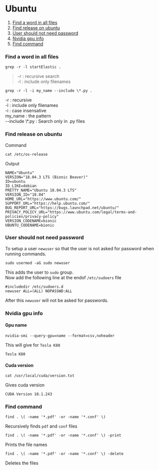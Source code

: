 # Ubuntu

1. [Find a word in all files](#find-a-word-in-all-files)
1. [Find release on ubuntu](#find-release-on-ubuntu)
1. [User should not need password](#user-should-not-need-password)
1. [Nvidia gpu info](#nvidia-gpu-info)
1. [Find command](#find-command)

### Find a word in all files
```
grep -r -l startElastic .
```
>-r : recursive search  
>-l : include only filenames 

```
grep -r -l -i my_name --include \*.py .
```
-r : recursive  
-l : include only filenames  
-i : case insensative  
my_name : the pattern  
--include \\*.py : Search only in .py files   

### Find release on ubuntu
Command  
```
cat /etc/os-release
```
Output  
```
NAME="Ubuntu"
VERSION="18.04.3 LTS (Bionic Beaver)"
ID=ubuntu
ID_LIKE=debian
PRETTY_NAME="Ubuntu 18.04.3 LTS"
VERSION_ID="18.04"
HOME_URL="https://www.ubuntu.com/"
SUPPORT_URL="https://help.ubuntu.com/"
BUG_REPORT_URL="https://bugs.launchpad.net/ubuntu/"
PRIVACY_POLICY_URL="https://www.ubuntu.com/legal/terms-and-policies/privacy-policy"
VERSION_CODENAME=bionic
UBUNTU_CODENAME=bionic
```

### User should not need password
To setup a user `newuser` so that the user is not asked for password when running commands.
```
sudo usermod -aG sudo newuser
```
This adds the user to `sudo` group.  
Now add the following line at the endof `/etc/sudoers` file
```
#includedir /etc/sudoers.d
newuser ALL=(ALL) NOPASSWD:ALL

```
After this `newuser` will not be asked for passwords.

### Nvidia gpu info

#### Gpu name
```
nvidia-smi --query-gpu=name --format=csv,noheader
```
This will give for `Tesla K80`
```
Tesla K80
```

#### Cuda version
```
cat /usr/local/cuda/version.txt
```
Gives cuda version
```
CUDA Version 10.1.243
```

### Find command
```
find . \( -name '*.pdf' -or -name '*.conf' \)
```
Recursively finds `pdf` and `conf` files
```
find . \( -name '*.pdf' -or -name '*.conf' \) -print
```
Prints the file names
```
find . \( -name '*.pdf' -or -name '*.conf' \) -delete
```
Deletes the files